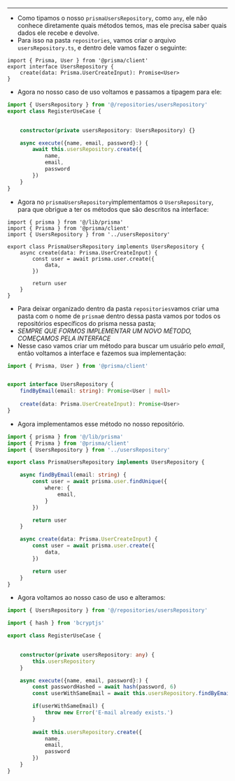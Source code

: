 ___
- Como tipamos o nosso `prismaUsersRepository`, como `any`, ele não conhece diretamente quais métodos temos, mas ele precisa saber quais dados ele recebe e devolve.
- Para isso na pasta `repositories`, vamos criar o arquivo `usersRepository.ts`, e dentro dele vamos fazer o seguinte:
```Ts
import { Prisma, User } from '@prisma/client'
export interface UsersRepository {
	create(data: Prisma.UserCreateInput): Promise<User>
}
```
- Agora no nosso caso de uso voltamos e passamos a tipagem para ele:
```ts
import { UsersRepository } from '@/repositories/usersRepository'
export class RegisterUseCase {
	

	constructor(private usersRepository: UsersRepository) {}

	async execute({name, email, password}:) {
		await this.usersRepository.create({
			name,
			email,
			password
		})
	}
}
```
- Agora no `prismaUsersRepository`implementamos o `UsersRepository`, para que obrigue a ter os métodos que são descritos na interface:
```TS
import { prisma } from '@/lib/prisma'
import { Prisma } from '@prisma/client'
import { UsersRepository } from '../usersRepository'

export class PrismaUsersRepository implements UsersRepository {
	async create(data: Prisma.UserCreateInput) {
		const user = await prisma.user.create({
			data,
		})

		return user
	}
}
```
- Para deixar organizado dentro da pasta `repositories`vamos criar uma pasta com o nome de `prisma`e dentro dessa pasta vamos por todos os repositórios específicos do prisma nessa pasta;
- *SEMPRE QUE FORMOS IMPLEMENTAR UM NOVO MÉTODO, COMEÇAMOS PELA INTERFACE*
- Nesse caso vamos criar um método para buscar um usuário pelo *email*, então voltamos a interface e fazemos sua implementação:
```ts
import { Prisma, User } from '@prisma/client'


export interface UsersRepository {
	findByEmail(email: string): Promise<User | null>
		
	create(data: Prisma.UserCreateInput): Promise<User>
}
```
- Agora implementamos esse método no nosso repositório.
```ts
import { prisma } from '@/lib/prisma'
import { Prisma } from '@prisma/client'
import { UsersRepository } from '../usersRepository'

export class PrismaUsersRepository implements UsersRepository {

	async findByEmail(email: string) {
		const user = await prisma.user.findUnique({
			where: {
				email,
			}
		})

		return user
	}

	async create(data: Prisma.UserCreateInput) {
		const user = await prisma.user.create({
			data,
		})

		return user
	}
}
```
- Agora voltamos ao nosso caso de uso e alteramos:
```ts
import { UsersRepository } from '@/repositories/usersRepository'

import { hash } from 'bcryptjs'

export class RegisterUseCase {
	

	constructor(private usersRepository: any) {
		this.usersRepository
	}

	async execute({name, email, password}:) {
		const passwordHashed = await hash(password, 6)
		const userWithSameEmail = await this.usersRepository.findByEmail(email)

		if(userWithSameEmail) {
			throw new Error('E-mail already exists.')
		}
	
		await this.usersRepository.create({
			name,
			email,
			password
		})
	}
}
```